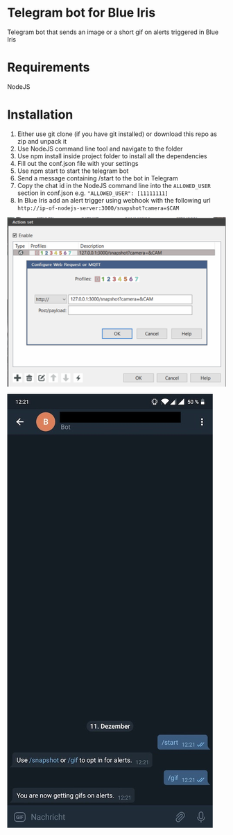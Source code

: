 # Telegram bot for Blue Iris
Telegram bot that sends an image or a short gif on alerts triggered in Blue Iris

# Requirements
NodeJS

# Installation
1. Either use git clone (if you have git installed) or download this repo as zip and unpack it
2. Use NodeJS command line tool and navigate to the folder
3. Use npm install inside project folder to install all the dependencies
4. Fill out the conf.json file with your settings
5. Use npm start to start the telegram bot
6. Send a message containing /start to the bot in Telegram
7. Copy the chat id in the NodeJS command line into the `ALLOWED_USER` section in conf.json e.g. `"ALLOWED_USER": [11111111]`
8. In Blue Iris add an alert trigger using webhook with the following url `http://ip-of-nodejs-server:3000/snapshot?camera=$CAM`

![](readme-assets/web-request.png)


![](readme-assets/telegram-example.jpg)
